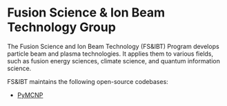 # Fusion Science & Ion Beam Technology Group

The Fusion Science and Ion Beam Technology (FS&IBT) Program develops particle beam and plasma technologies. It applies them to various fields, such as fusion energy sciences, climate science, and quantum information science.

FS&IBT maintains the following open-source codebases:
* [PyMCNP](https://github.com/FSIBT/PyMCNP)
